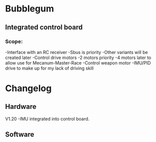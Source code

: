 # Bubblegum
## Integrated control board

### Scope: 
-Interface with an RC receiver
  -Sbus is priority
  -Other variants will be created later
-Control drive motors
  -2 motors priority
  -4 motors later to allow use for Mecanum-Master-Race
-Control weapon motor
-IMU/PID drive to make up for my lack of driving skill




# Changelog
## Hardware

V1.20
-IMU integrated into control board.  

## Software


